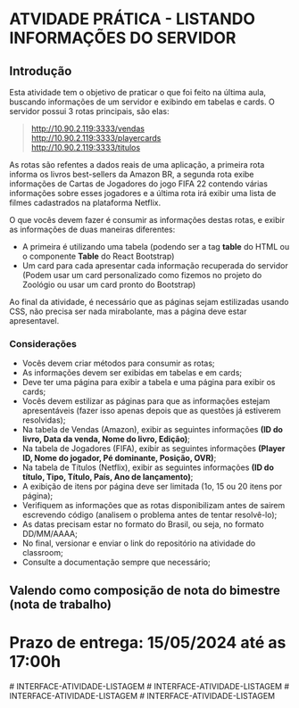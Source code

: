 # ATVIDADE PRÁTICA - LISTANDO INFORMAÇÕES DO SERVIDOR

## Introdução
Esta atividade tem o objetivo de praticar o que foi feito na última aula, buscando informações de um servidor e exibindo em tabelas e cards.
O servidor possui 3 rotas principais, são elas:
> http://10.90.2.119:3333/vendas <br>
> http://10.90.2.119:3333/playercards <br>
> http://10.90.2.119:3333/titulos <br>

As rotas são refentes a dados reais de uma aplicação, a primeira rota informa os livros best-sellers da Amazon BR, a segunda rota exibe informações de Cartas de Jogadores do jogo FIFA 22 contendo várias informações sobre esses jogadores e a última rota irá exibir uma lista de filmes cadastrados na plataforma Netflix.

O que vocês devem fazer é consumir as informações destas rotas, e exibir as informações de duas maneiras diferentes:
- A primeira é utilizando uma tabela (podendo ser a tag **table** do HTML ou o componente **Table** do React Bootstrap)
- Um card para cada apresentar cada informação recuperada do servidor (Podem usar um card personalizado como fizemos no projeto do Zoológio ou usar um card pronto do Bootstrap)

Ao final da atividade, é necessário que as páginas sejam estilizadas usando CSS, não precisa ser nada mirabolante, mas a página deve estar apresentavel.

### Considerações
- Vocês devem criar métodos para consumir as rotas;<br>
- As informações devem ser exibidas em tabelas e em cards;<br>
- Deve ter uma página para exibir a tabela e uma página para exibir os cards;<br>
- Vocês devem estilizar as páginas para que as informações estejam apresentáveis (fazer isso apenas depois que as questões já estiverem resolvidas);<br>
- Na tabela de Vendas (Amazon), exibir as seguintes informações **(ID do livro, Data da venda, Nome do livro, Edição)**;<br>
- Na tabela de Jogadores (FIFA), exibir as seguintes informações **(Player ID, Nome do jogador, Pé dominante, Posição, OVR)**;<br>
- Na tabela de Títulos (Netflix), exibir as seguintes informações **(ID do título, Tipo, Título, País, Ano de lançamento)**;<br>
- A exibição de itens por página deve ser limitada (1o, 15 ou 20 itens por página);<br>
- Verifiquem as informações que as rotas disponibilizam antes de sairem escrevendo código (analisem o problema antes de tentar resolvê-lo);<br>
- As datas precisam estar no formato do Brasil, ou seja, no formato DD/MM/AAAA;<br>
- No final, versionar e enviar o link do repositório na atividade do classroom;<br>
- Consulte a documentação sempre que necessário;<br>

## Valendo como composição de nota do bimestre (nota de trabalho)

# Prazo de entrega: 15/05/2024 até as 17:00h
#   I N T E R F A C E - A T I V I D A D E - L I S T A G E M  
 #   I N T E R F A C E - A T I V I D A D E - L I S T A G E M  
 #   I N T E R F A C E - A T I V I D A D E - L I S T A G E M  
 #   I N T E R F A C E - A T I V I D A D E - L I S T A G E M  
 